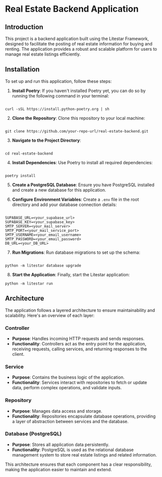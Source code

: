 # Real Estate Backend Application
## Introduction

This project is a backend application built using the Litestar Framework, designed to facilitate the posting of real estate information for buying and renting. The application provides a robust and scalable platform for users to manage real estate listings efficiently.

## Installation

To set up and run this application, follow these steps:

1. **Install Poetry**:
   If you haven't installed Poetry yet, you can do so by running the following command in your terminal:
```

curl -sSL https://install.python-poetry.org | sh

```

2. **Clone the Repository**:
Clone this repository to your local machine:
```

git clone https://github.com/your-repo-url/real-estate-backend.git

```

3. **Navigate to the Project Directory**:
```

cd real-estate-backend

```

4. **Install Dependencies**:
Use Poetry to install all required dependencies:
```

poetry install

```

5. **Create a PostgreSQL Database**:
Ensure you have PostgreSQL installed and create a new database for this application.

6. **Configure Environment Variables**:
Create a `.env` file in the root directory and add your database connection details:
```

SUPABASE_URL=<your_supabase_url>
SUPABASE_KEY=<your_supabase_key>
SMTP_SERVER=<your_mail_server>
SMTP_PORT=<your_mail_service_port>
SMTP_USERNAME=<your_email_username>
SMTP_PASSWORD=<your_email_password>
DB_URL=<your_DB_URL>

```

7. **Run Migrations**:
Run database migrations to set up the schema:
```

python -m litestar database upgrade

```

8. **Start the Application**:
Finally, start the Litestar application:
```
python -m litestar run

```

## Architecture

The application follows a layered architecture to ensure maintainability and scalability. Here's an overview of each layer:

### Controller
- **Purpose**: Handles incoming HTTP requests and sends responses.
- **Functionality**: Controllers act as the entry point for the application, receiving requests, calling services, and returning responses to the client.

### Service
- **Purpose**: Contains the business logic of the application.
- **Functionality**: Services interact with repositories to fetch or update data, perform complex operations, and validate inputs.

### Repository
- **Purpose**: Manages data access and storage.
- **Functionality**: Repositories encapsulate database operations, providing a layer of abstraction between services and the database.

### Database (PostgreSQL)
- **Purpose**: Stores all application data persistently.
- **Functionality**: PostgreSQL is used as the relational database management system to store real estate listings and related information.

This architecture ensures that each component has a clear responsibility, making the application easier to maintain and extend.
